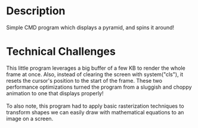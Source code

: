 # Description
 Simple CMD program which displays a pyramid, and spins it around!

# Technical Challenges
 This little program leverages a big buffer of a few KB to render the whole frame at once. Also, instead of clearing the screen with system("cls"), it resets the cursor's position to the start of the frame. These two performance optimizations
turned the program from a sluggish and choppy animation to one that displays properly!<br>
<br>
To also note, this program had to apply basic rasterization techniques to transform shapes we can easily draw with mathematical equations to an image on a screen.
